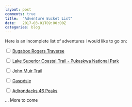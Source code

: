 ```yaml
---
layout: post
comments: true
title:  "Adventure Bucket List"
date:   2017-03-01T09:00:00Z
categories: blog 
---
```


Here is an incomplete list of adventures I would like to go on:

<input type="checkbox" /> [Bugaboo Rogers Traverse](https://mountainwagon.com/the-blog/2017/1/12/how-to-pay-a-helicopter-to-drop-you-off-some-place-really-inconvenient-and-then-spend-9-days-trying-to-get-back-to-your-car)

<input type="checkbox" /> [Lake Superior Coastal Trail - Pukaskwa National Park](http://www.pc.gc.ca/pn-np/on/pukaskwa/activ/hiking-randonnees/b.aspx)

<input type="checkbox" /> [John Muir Trail](http://www.pcta.org/discover-the-trail/john-muir-trail/)

<input type="checkbox" /> [Gaspésie](https://www.sepaq.com/dotAsset/2956953.pdf)

<input type="checkbox" /> [Adirondacks 46 Peaks](https://tdevisscher.ca/)

... More to come
